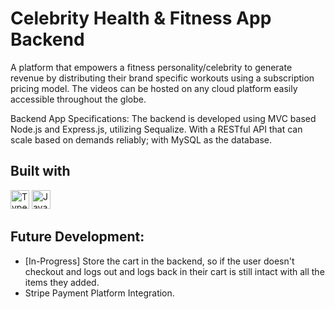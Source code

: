 # Celebrity Health & Fitness App Backend

A platform that empowers a fitness personality/celebrity to generate revenue by distributing their brand specific workouts using a subscription pricing model. The videos can be hosted on any cloud platform easily accessible throughout the globe.

Backend App Specifications: The backend is developed using MVC based Node.js and Express.js, utilizing Sequalize. With a RESTful API that can scale based on demands reliably; with MySQL as the database.

## Built with

<img src="https://img.shields.io/badge/TypeScript-007ACC?style=for-the-badge&logo=typescript&logoColor=white" alt="TypeScript icon" height="30" /> <img src="https://img.shields.io/badge/JavaScript-323330?style=for-the-badge&logo=javascript&logoColor=F7DF1E" alt="JavaScript icon" height="30" />

## Future Development:
- [In-Progress] Store the cart in the backend, so if the user doesn't checkout and logs out and logs back in their cart is still intact with all the items they added. 
- Stripe Payment Platform Integration.
